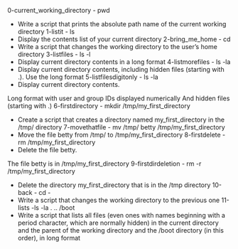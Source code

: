 0-current_working_directory - pwd
* Write a script that prints the absolute path name of the current working directory
1-listit - ls
* Display the contents list of your current directory
2-bring_me_home - cd
* Write a script that changes the working directory to the user’s home directory
3-listfiles - ls -l
* Display current directory contents in a long format
4-listmorefiles - ls -la 
* Display current directory contents, including hidden files (starting with .). Use the long format
5-listfilesdigitonly - ls -la
* Display current directory contents.

Long format
with user and group IDs displayed numerically
And hidden files (starting with .) 
6-firstdirectory - mkdir /tmp/my_first_directory
* Create a script that creates a directory named my_first_directory in the /tmp/ directory
7-movethatfile - mv /tmp/ betty /tmp/my_first_directory
* Move the file betty from /tmp/ to /tmp/my_first_directory
8-firstdelete - rm /tmp/my_first_directory
* Delete the file betty.

The file betty is in /tmp/my_first_directory
9-firstdirdeletion - rm -r /tmp/my_first_directory
* Delete the directory my_first_directory that is in the /tmp directory
10-back - cd -
* Write a script that changes the working directory to the previous one
11-lists -ls -la . .. /boot
* Write a script that lists all files (even ones with names beginning with a period character, which are normally hidden) in the current directory and the parent of the working directory and the /boot directory (in this order), in long format
